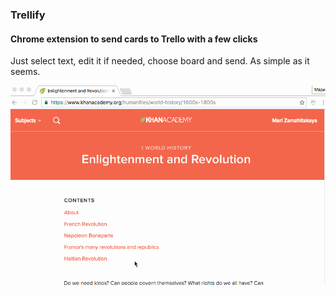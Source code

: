 ### Trellify

#### Chrome extension to send cards to Trello with a few clicks

Just select text, edit it if needed, choose board and send. As simple as it seems.

<img src="screenshots/gif.gif" />
